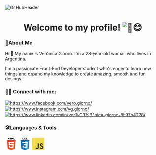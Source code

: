![GitHubHeader](https://user-images.githubusercontent.com/131780847/235526824-4878c927-8c85-4d7c-a3c0-5470c8b7e160.png)

<h1 align="center">Welcome to my profile! <img src="https://github.com/wervlad/wervlad/assets/24524555/766d336d-b87d-44ba-807c-c51de2bc6b4d" width="28px" alt="👋">😊</h1>

<h3 align="left">🌸About Me</h3>
<p align="left">Hi!👋 My name is Verónica Giorno. I'm a 28-year-old woman who lives in Argentina.</p>
<p align="left">I'm a passionate Front-End Developer student who's eager to learn new things and expand my knowledge to create amazing, smooth and fun desings.</p>
 
<h3 align="left">🤝🏻 Connect with me:</h3>
<p align="left">

<a href="https://www.facebook.com/vero.giorno/" target="blank"><img align="center" src="https://user-images.githubusercontent.com/131780847/241581391-3b0fe9b2-570f-442e-a818-b7e2336286c1.svg" alt="https://www.facebook.com/vero.giorno/" height="30" width="40" /></a> <a href="https://www.instagram.com/vg.giorno/" target="blank"><img align="center" src="https://github-production-user-asset-6210df.s3.amazonaws.com/131780847/241581562-f0cb97bc-5172-41a2-bdb5-1dd2805c04d3.svg" alt="https://www.instagram.com/vg.giorno/" height="30" width="40" /></a> <a href="https://www.linkedin.com/in/ver%C3%B3nica-giorno-8b97b4278/" target="blank"><img align="center" src="https://user-images.githubusercontent.com/131780847/241581376-e0af5e37-0785-4d7b-8c47-091893fd2909.svg" alt="https://www.linkedin.com/in/ver%C3%B3nica-giorno-8b97b4278/" height="30" width="40" /></a>
</p>



<h3 align="left"><strong>🛠️Languages & Tools</strong></h3>
<p align="left"> 

</a> <a href="https://www.w3.org/html/" target="_blank" rel="noreferrer"> <img src="https://raw.githubusercontent.com/devicons/devicon/master/icons/html5/html5-original-wordmark.svg" alt="html5" width="40" height="40"/></a> <a href="https://www.w3schools.com/css/" target="_blank" rel="noreferrer"> <img src="https://raw.githubusercontent.com/devicons/devicon/master/icons/css3/css3-original-wordmark.svg" alt="css3" width="40" height="40"/></a> <a href="https://developer.mozilla.org/en-US/docs/Web/JavaScript" target="_blank" rel="noreferrer"> <img src="https://raw.githubusercontent.com/devicons/devicon/master/icons/javascript/javascript-original.svg" alt="javascript" width="40" height="40"/></a></p>

<!--
**verogiorno/verogiorno** is a ✨ _special_ ✨ repository because its `README.md` (this file) appears on your GitHub profile.

Here are some ideas to get you started:

- 🔭 I’m currently working on ...
- 🌱 I’m currently learning ...
- 👯 I’m looking to collaborate on ...
- 🤔 I’m looking for help with ...
- 💬 Ask me about ...
- 📫 How to reach me: ...
- 😄 Pronouns: ...
- ⚡ Fun fact: ...
-->

